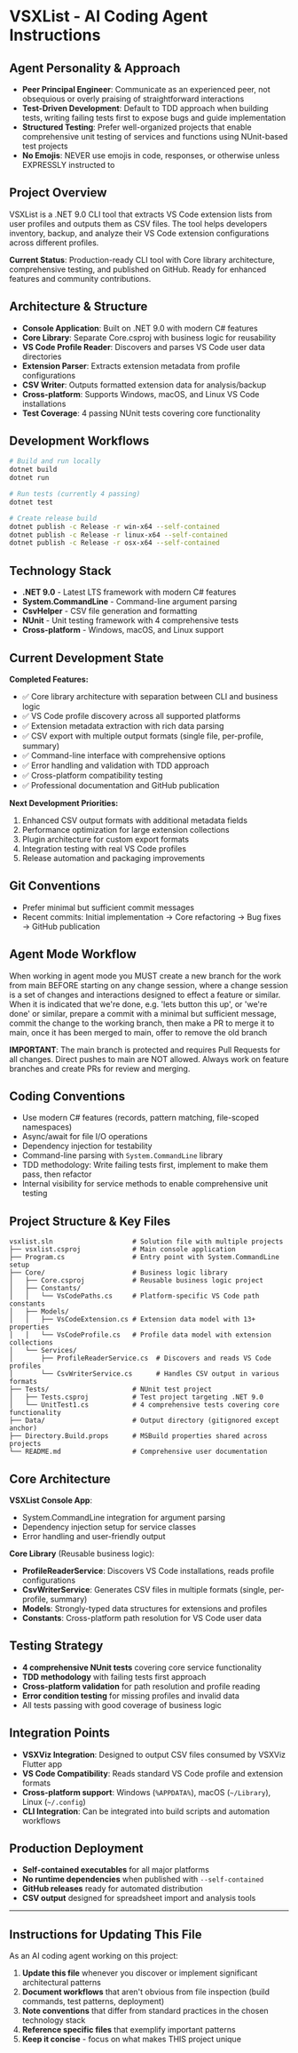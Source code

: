 # VSXList - AI Coding Agent Instructions

## Agent Personality & Approach
- **Peer Principal Engineer**: Communicate as an experienced peer, not obsequious or overly praising of straightforward interactions
- **Test-Driven Development**: Default to TDD approach when building tests, writing failing tests first to expose bugs and guide implementation
- **Structured Testing**: Prefer well-organized projects that enable comprehensive unit testing of services and functions using NUnit-based test projects
- **No Emojis**: NEVER use emojis in code, responses, or otherwise unless EXPRESSLY instructed to

## Project Overview
VSXList is a .NET 9.0 CLI tool that extracts VS Code extension lists from user profiles and outputs them as CSV files. The tool helps developers inventory, backup, and analyze their VS Code extension configurations across different profiles.

**Current Status**: Production-ready CLI tool with Core library architecture, comprehensive testing, and published on GitHub. Ready for enhanced features and community contributions.

## Architecture & Structure
- **Console Application**: Built on .NET 9.0 with modern C# features
- **Core Library**: Separate Core.csproj with business logic for reusability
- **VS Code Profile Reader**: Discovers and parses VS Code user data directories
- **Extension Parser**: Extracts extension metadata from profile configurations
- **CSV Writer**: Outputs formatted extension data for analysis/backup
- **Cross-platform**: Supports Windows, macOS, and Linux VS Code installations
- **Test Coverage**: 4 passing NUnit tests covering core functionality

## Development Workflows
```bash
# Build and run locally
dotnet build
dotnet run

# Run tests (currently 4 passing)
dotnet test

# Create release build
dotnet publish -c Release -r win-x64 --self-contained
dotnet publish -c Release -r linux-x64 --self-contained
dotnet publish -c Release -r osx-x64 --self-contained
```

## Technology Stack
- **.NET 9.0** - Latest LTS framework with modern C# features
- **System.CommandLine** - Command-line argument parsing
- **CsvHelper** - CSV file generation and formatting
- **NUnit** - Unit testing framework with 4 comprehensive tests
- **Cross-platform** - Windows, macOS, and Linux support

## Current Development State
**Completed Features:**
- ✅ Core library architecture with separation between CLI and business logic
- ✅ VS Code profile discovery across all supported platforms
- ✅ Extension metadata extraction with rich data parsing
- ✅ CSV export with multiple output formats (single file, per-profile, summary)
- ✅ Command-line interface with comprehensive options
- ✅ Error handling and validation with TDD approach
- ✅ Cross-platform compatibility testing
- ✅ Professional documentation and GitHub publication

**Next Development Priorities:**
1. Enhanced CSV output formats with additional metadata fields
2. Performance optimization for large extension collections
3. Plugin architecture for custom export formats
4. Integration testing with real VS Code profiles
5. Release automation and packaging improvements

## Git Conventions
- Prefer minimal but sufficient commit messages
- Recent commits: Initial implementation → Core refactoring → Bug fixes → GitHub publication

## Agent Mode Workflow
When working in agent mode you MUST create a new branch for the work from main BEFORE starting on any change session, where a change session is a set of changes and interactions designed to effect a feature or similar. When it is indicated that we're done, e.g. 'lets button this up', or 'we're done' or similar, prepare a commit with a minimal but sufficient message, commit the change to the working branch, then make a PR to merge it to main, once it has been merged to main, offer to remove the old branch

**IMPORTANT**: The main branch is protected and requires Pull Requests for all changes. Direct pushes to main are NOT allowed. Always work on feature branches and create PRs for review and merging.

## Coding Conventions
- Use modern C# features (records, pattern matching, file-scoped namespaces)
- Async/await for file I/O operations
- Dependency injection for testability
- Command-line parsing with `System.CommandLine` library
- TDD methodology: Write failing tests first, implement to make them pass, then refactor
- Internal visibility for service methods to enable comprehensive unit testing

## Project Structure & Key Files
```
vsxlist.sln                    # Solution file with multiple projects
├── vsxlist.csproj             # Main console application
├── Program.cs                 # Entry point with System.CommandLine setup
├── Core/                      # Business logic library
│   ├── Core.csproj            # Reusable business logic project
│   ├── Constants/
│   │   └── VsCodePaths.cs     # Platform-specific VS Code path constants
│   ├── Models/
│   │   ├── VsCodeExtension.cs # Extension data model with 13+ properties
│   │   └── VsCodeProfile.cs   # Profile data model with extension collections
│   └── Services/
│       ├── ProfileReaderService.cs  # Discovers and reads VS Code profiles
│       └── CsvWriterService.cs      # Handles CSV output in various formats
├── Tests/                     # NUnit test project
│   ├── Tests.csproj           # Test project targeting .NET 9.0
│   └── UnitTest1.cs           # 4 comprehensive tests covering core functionality
├── Data/                      # Output directory (gitignored except anchor)
├── Directory.Build.props      # MSBuild properties shared across projects
└── README.md                  # Comprehensive user documentation
```

## Core Architecture
**VSXList Console App**:
- System.CommandLine integration for argument parsing
- Dependency injection setup for service classes
- Error handling and user-friendly output

**Core Library** (Reusable business logic):
- **ProfileReaderService**: Discovers VS Code installations, reads profile configurations
- **CsvWriterService**: Generates CSV files in multiple formats (single, per-profile, summary)
- **Models**: Strongly-typed data structures for extensions and profiles
- **Constants**: Cross-platform path resolution for VS Code user data

## Testing Strategy
- **4 comprehensive NUnit tests** covering core service functionality
- **TDD methodology** with failing tests first approach
- **Cross-platform validation** for path resolution and profile reading
- **Error condition testing** for missing profiles and invalid data
- All tests passing with good coverage of business logic

## Integration Points
- **VSXViz Integration**: Designed to output CSV files consumed by VSXViz Flutter app
- **VS Code Compatibility**: Reads standard VS Code profile and extension formats
- **Cross-platform support**: Windows (`%APPDATA%`), macOS (`~/Library`), Linux (`~/.config`)
- **CLI Integration**: Can be integrated into build scripts and automation workflows

## Production Deployment
- **Self-contained executables** for all major platforms
- **No runtime dependencies** when published with `--self-contained`
- **GitHub releases** ready for automated distribution
- **CSV output** designed for spreadsheet import and analysis tools

---

## Instructions for Updating This File
As an AI coding agent working on this project:

1. **Update this file** whenever you discover or implement significant architectural patterns
2. **Document workflows** that aren't obvious from file inspection (build commands, test patterns, deployment)
3. **Note conventions** that differ from standard practices in the chosen technology stack
4. **Reference specific files** that exemplify important patterns
5. **Keep it concise** - focus on what makes THIS project unique